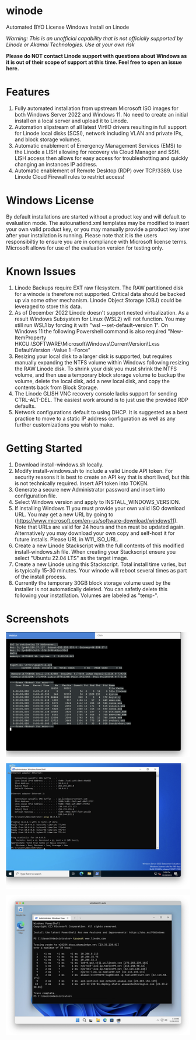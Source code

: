 # winode
Automated BYO License Windows Install on Linode

*Warning: This is an unofficial capability that is not officially supported by Linode or Akamai Technologies.  Use at your own risk*

**Please do NOT contact Linode support with questions about Windows as it is out of their scope of support at this time.  Feel free to open an issue here.**

# Features

1. Fully automated installation from upstream Microsoft ISO images for both Windows Server 2022 and Windows 11.  No need to create an initial install on a local server and upload it to Linode.
2. Automation slipstream of all latest VirtIO drivers resulting in full support for Linode local disks (SCSI), network including VLAN and private IPs, and block storage volumes.
3.  Automatic enablement of Emergency Management Services (EMS) to the Linode a LISH allowing for recovery via Cloud Manager and SSH.  LISH access then allows for easy access for troubleshotting and quickly changing an instances IP address.
4.  Automatic enablement of Remote Desktop (RDP) over TCP/3389.  Use Linode Cloud Firewall rules to restrict access!

# Windows License

By default installations are started without a product key and will default to evaluation mode.  The autounattend.xml templates may be modified to insert your own valid product key, or you may manually provide a product key later after your installation is running.  Please note that it is the users responsibiltiy to ensure you are in compliance with Microsoft license terms.  Microsoft allows for use of the evaluation version for testing only.

# Known Issues

1.  Linode Backups require EXT raw filesystem.  The RAW partitioned disk for a winode is therefore not supported.  Critical data should be backed up via some other mechanism.  Linode Object Storage (OBJ) could be leveraged to store this data.
2.  As of December 2022 Linode doesn't support nested virtualization.  As a result Windows Subsystem for Linux (WSL2) will not function.  You may still run WSL1 by forcing it with "wsl --set-default-version 1".  On Windows 11 the following Powershell command is also required "New-ItemProperty HKCU:\SOFTWARE\Microsoft\Windows\CurrentVersion\Lxss DefaultVersion -Value 1 -Force"
3.  Resizing your local disk to a larger disk is supported, but requires manually expanding the NTFS volume within Windows following resizing the RAW Linode disk.  To shrink your disk you must shrink the NTFS volume, and then use a temporary block storage volume to backup the volume, delete the local disk, add a new local disk, and copy the contents back from Block Storage.
4.  The Linode GLISH VNC recovery console lacks support for sending CTRL-ALT-DEL.  The easiest work around is to just use the provided RDP defaults.
5.  Network configurations default to using DHCP.  It is suggested as a best practice to move to a static IP address configuration as well as any further customizations you wish to make.

# Getting Started

1.  Download install-windows.sh locally.
2.  Modify install-windows.sh to include a valid Linode API token.  For security reasons it is best to create an API key that is short lived, but this is not technically required.  Insert API token into TOKEN.
3.  Generate a secure new Administrator password and insert into configuration file.
4.  Select Windows version and apply to INSTALL_WINDOWS_VERSION.
5.  If installing Windows 11 you must provide your own valid ISO download URL.  You may get a new URL by going to (https://www.microsoft.com/en-us/software-download/windows11).  Note that URLs are valid for 24 hours and then must be updated again.  Alternatively you may download your own copy and self-host it for future installs.  Please URL in W11_ISO_URL.
6.  Create a new Linode Stackscript with the full contents of this modified install-windows.sh file.  When creating your Stackscript ensure you select "Ubuntu 22.04 LTS" as the target image.
7.  Create a new Linode using this Stackscript.  Total install time varies, but is typically 15-30 minutes.  Your winode will reboot several times as part of the install process.
8.  Currently the temporary 30GB block storage volume used by the installer is not automatically deleted.  You can safetly delete this following your instatllation.  Volumes are labeled as "temp-<linodeID>".

# Screenshots

![Screenshot](winode-lish.png)

![Screenshot](winode-vlan.png)

![Screenshot](winode-win11.png)
